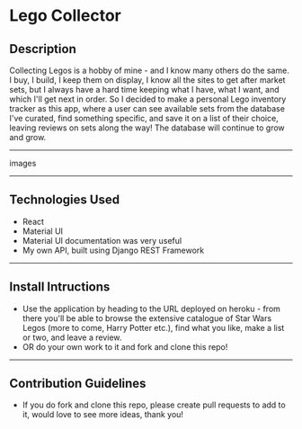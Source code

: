 # Lego Collector

## Description

Collecting Legos is a hobby of mine - and I know many others do the same. I buy, I build, I keep them on display, I know all the sites to get after market sets, but I always have a hard time keeping what I have, what I want, and which I'll get next in order. So I decided to make a personal Lego inventory tracker as this app, where a user can see available sets from the database I've curated, find something specific, and save it on a list of their choice, leaving reviews on sets along the way! The database will continue to grow and grow.

---
images


---

## Technologies Used

- React
- Material UI
- Material UI documentation was very useful
- My own API, built using Django REST Framework

---

## Install Intructions

- Use the application by heading to the URL deployed on heroku - from there you'll be able to browse the extensive catalogue of Star Wars Legos (more to come, Harry Potter etc.), find what you like, make a list or two, and leave a review.
- OR do your own work to it and fork and clone this repo!

---

## Contribution Guidelines

- If you do fork and clone this repo, please create pull requests to add to it, would love to see more ideas, thank you!